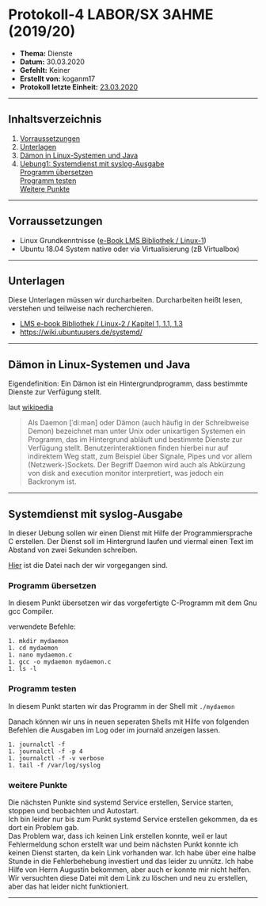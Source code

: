 # Protokoll-4 LABOR/SX 3AHME (2019/20)

* **Thema:** Dienste
* **Datum:** 30.03.2020
* **Gefehlt:** Keiner
* **Erstellt von:** koganm17
* **Protokoll letzte Einheit:** [23.03.2020](https://github.com/HTLMechatronics/m17-3ahme-la1-sx/blob/koganm17/Protokolle/Protokoll-3_koganm17_2020-03-30.md)

----------------------------------------------------------------------------------------------

## Inhaltsverzeichnis
1) [Vorraussetzungen](#vorraussetzungen)
1) [Unterlagen](#unterlagen)
1) [Dämon in Linux-Systemen und Java](#dämon-in-linux-systemen-und-java)
1) [Uebung1: Systemdienst mit syslog-Ausgabe](#systemdienst-mit-syslog-ausgabe)  
          [Programm übersetzen](programm-übersetzen)  
          [Programm testen](programm-testen)  
          [Weitere Punkte](weitere-punkte)  
         
----------------------------------------------------------------------------------------------
## Vorraussetzungen

* Linux Grundkenntnisse ([e-Book LMS Bibliothek / Linux-1](https://lms.at/dotlrn/classes/informatik/610437.3AHME_LA1SX.19_20/xolrn/7BF1B31508DF3.symlink?resource_id=0-385942208&m=view#150960483))
* Ubuntu 18.04 System native oder via Virtualisierung (zB Virtualbox)

----------------------------------------------------------------------------------------------
## Unterlagen

Diese Unterlagen müssen wir durcharbeiten. Durcharbeiten heißt lesen, verstehen und teilweise nach recherchieren.
* [LMS e-book Bibliothek / Linux-2 / Kapitel 1, 1.1, 1.3
](https://lms.at/dotlrn/classes/informatik/610437.3AHME_LA1SX.19_20/xolrn/9F2714A93B69A.symlink?resource_id=0-420357452&m=view#155470713)
* https://wiki.ubuntuusers.de/systemd/

----------------------------------------------------------------------------------------------
## Dämon in Linux-Systemen und Java

Eigendefinition: Ein Dämon ist ein Hintergrundprogramm, dass bestimmte Dienste zur Verfügung stellt.

laut [wikipedia](https://de.wikipedia.org/wiki/Daemon)
>Als Daemon [ˈdiːmən] oder Dämon (auch häufig in der Schreibweise Demon) bezeichnet man unter Unix oder unixartigen Systemen ein Programm, das im Hintergrund abläuft und bestimmte Dienste zur Verfügung stellt. Benutzerinteraktionen finden hierbei nur auf indirektem Weg statt, zum Beispiel über Signale, Pipes und vor allem (Netzwerk-)Sockets. Der Begriff Daemon wird auch als Abkürzung von disk and execution monitor interpretiert, was jedoch ein Backronym ist.

----------------------------------------------------------------------------------------------
## Systemdienst mit syslog-Ausgabe
In dieser Uebung sollen wir einen Dienst mit Hilfe der Programmiersprache C erstellen.
Der Dienst soll im Hintergrund laufen und viermal einen Text im Abstand von zwei Sekunden schreiben.

[Hier](https://lms.at/dotlrn/classes/informatik/610437.3AHME_LA1SX.19_20/xolrn/9F2714A93B69A.symlink?resource_id=0-420357452&m=view#155470740) ist die Datei nach der wir vorgegangen sind.
### Programm übersetzen
In diesem Punkt übersetzen wir das vorgefertigte C-Programm mit dem Gnu gcc Compiler. 

verwendete Befehle:
```
1. mkdir mydaemon
1. cd mydaemon
1. nano mydaemon.c
1. gcc -o mydaemon mydaemon.c
1. ls -l
```
### Programm testen

In diesem Punkt starten wir das Programm in der Shell mit
``` ./mydaemon ```
 
Danach können wir uns in neuen seperaten Shells mit Hilfe von folgenden Befehlen die Ausgaben im Log oder im journald anzeigen lassen.
```
1. journalctl -f
1. journalctl -f -p 4
1. journalctl -f -v verbose
1. tail -f /var/log/syslog
```

### weitere Punkte

Die nächsten Punkte sind systemd Service erstellen, Service starten, stoppen und beobachten und Autostart.  
Ich bin leider nur bis zum Punkt systemd Service erstellen gekommen, da es dort ein Problem gab.  
Das Problem war, dass ich keinen Link erstellen konnte, weil er laut Fehlermeldung schon erstellt war und beim nächsten Punkt konnte ich keinen Dienst starten, da kein Link vorhanden war. Ich habe über eine halbe Stunde in die Fehlerbehebung investiert und das leider zu unnütz. Ich habe Hilfe von Herrn Augustin bekommen, aber auch er konnte mir nicht helfen. Wir versuchten diese Datei mit dem Link zu löschen und neu zu erstellen, aber das hat leider nicht funktioniert.

----------------------------------------------------------------------------------------------
